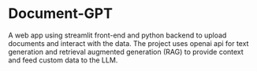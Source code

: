 # Document-GPT
A web app using streamlit front-end and python backend to upload documents and interact with the data. The project uses openai api for text generation and retrieval augmented generation (RAG) to provide context and feed custom data to the LLM.
